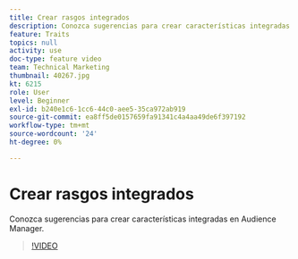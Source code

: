 ```yaml
---
title: Crear rasgos integrados
description: Conozca sugerencias para crear características integradas en Audience Manager.
feature: Traits
topics: null
activity: use
doc-type: feature video
team: Technical Marketing
thumbnail: 40267.jpg
kt: 6215
role: User
level: Beginner
exl-id: b240e1c6-1cc6-44c0-aee5-35ca972ab919
source-git-commit: ea8ff5de0157659fa91341c4a4aa49de6f397192
workflow-type: tm+mt
source-wordcount: '24'
ht-degree: 0%

---
```


# Crear rasgos integrados

Conozca sugerencias para crear características integradas en Audience Manager.

>[!VIDEO](https://video.tv.adobe.com/v/40267/?quality=12&learn=on)
